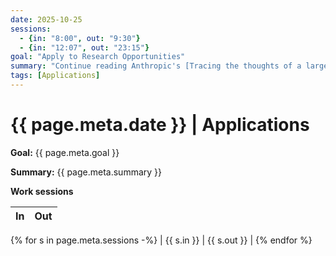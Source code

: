 ```yaml
---
date: 2025-10-25
sessions:
  - {in: "8:00", out: "9:30"}
  - {in: "12:07", out: "23:15"}
goal: "Apply to Research Opportunities"
summary: "Continue reading Anthropic's [Tracing the thoughts of a large language model](https://www.anthropic.com/research/tracing-thoughts-language-model)"
tags: [Applications]
---
```


# {{ page.meta.date }} | Applications

**Goal:** {{ page.meta.goal }}

**Summary:** {{ page.meta.summary }}

**Work sessions**

| In   | Out  |
|------|------|
{% for s in page.meta.sessions -%}
| {{ s.in }} | {{ s.out }} |
{% endfor %}